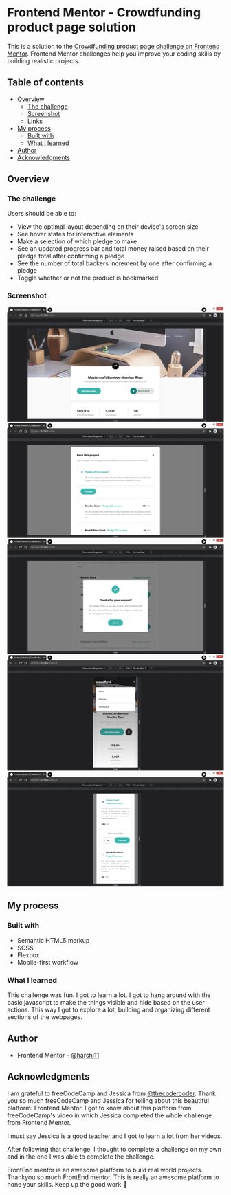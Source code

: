 # Frontend Mentor - Crowdfunding product page solution

This is a solution to the [Crowdfunding product page challenge on Frontend Mentor](https://www.frontendmentor.io/challenges/crowdfunding-product-page-7uvcZe7ZR). Frontend Mentor challenges help you improve your coding skills by building realistic projects. 

## Table of contents

- [Overview](#overview)
  - [The challenge](#the-challenge)
  - [Screenshot](#screenshot)
  - [Links](#links)
- [My process](#my-process)
  - [Built with](#built-with)
  - [What I learned](#what-i-learned)
- [Author](#author)
- [Acknowledgments](#acknowledgments)

## Overview

### The challenge

Users should be able to:

- View the optimal layout depending on their device's screen size
- See hover states for interactive elements
- Make a selection of which pledge to make
- See an updated progress bar and total money raised based on their pledge total after confirming a pledge
- See the number of total backers increment by one after confirming a pledge
- Toggle whether or not the product is bookmarked

### Screenshot

![](./screenshots/Screenshot1.png)
![](./screenshots/Screenshot2.png)
![](./screenshots/Screenshot3.png)
![](./screenshots/Screenshot4.png)
![](./screenshots/Screenshot5.png)

## My process

### Built with

- Semantic HTML5 markup
- SCSS
- Flexbox
- Mobile-first workflow

### What I learned

This challenge was fun. I got to learn a lot. I got to hang around with the basic javascript to make the things visible and hide based on the user actions. This way I got to explore a lot, building and organizing different sections of the webpages.

## Author

- Frontend Mentor - [@harshj11](https://www.frontendmentor.io/profile/harshj11)

## Acknowledgments

I am grateful to freeCodeCamp and Jessica from [@thecodercoder](https://www.twitter.com/thecodercoder). Thank you so much freeCodeCamp and Jessica for telling about this beautiful platform: Frontend Mentor. I got to know about this platform from freeCodeCamp's video in which Jessica completed the whole challenge from Frontend Mentor. 

I must say Jessica is a good teacher and I got to learn a lot from her videos.

After following that challenge, I thought to complete a challenge on my own and in the end I was able to complete the challenge.

FrontEnd mentor is an awesome platform to build real world projects. Thankyou so much FrontEnd mentor. This is really an awesome platform to hone your skills. Keep up the good work :clap: